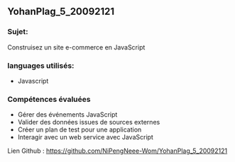 ## YohanPlag_5_20092121

### Sujet:

Construisez un site e-commerce en JavaScript

### languages utilisés:

- Javascript

### Compétences évaluées

- Gérer des événements JavaScript
- Valider des données issues de sources externes
- Créer un plan de test pour une application
- Interagir avec un web service avec JavaScript

Lien Github : https://github.com/NiPengNeee-Wom/YohanPlag_5_20092121
